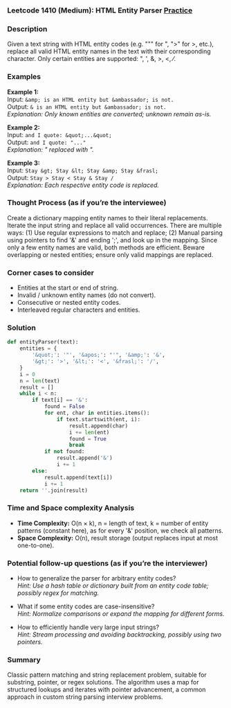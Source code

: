 ### Leetcode 1410 (Medium): HTML Entity Parser [Practice](https://leetcode.com/problems/html-entity-parser)

### Description  
Given a text string with HTML entity codes (e.g. "&quot;" for ", "&gt;" for >, etc.), replace all valid HTML entity names in the text with their corresponding character. Only certain entities are supported: &quot;, &apos;, &amp;, &gt;, &lt;, &frasl;.

### Examples  
**Example 1:**  
Input: `&amp; is an HTML entity but &ambassador; is not.`  
Output: `& is an HTML entity but &ambassador; is not.`  
*Explanation: Only known entities are converted; unknown remain as-is.*

**Example 2:**  
Input: `and I quote: &quot;...&quot;`  
Output: `and I quote: "..."`  
*Explanation: &quot; replaced with ".*

**Example 3:**  
Input: `Stay &gt; Stay &lt; Stay &amp; Stay &frasl;`  
Output: `Stay > Stay < Stay & Stay /`  
*Explanation: Each respective entity code is replaced.*

### Thought Process (as if you’re the interviewee)  
Create a dictionary mapping entity names to their literal replacements. Iterate the input string and replace all valid occurrences. There are multiple ways: (1) Use regular expressions to match and replace; (2) Manual parsing using pointers to find '&' and ending ';', and look up in the mapping. Since only a few entity names are valid, both methods are efficient. Beware overlapping or nested entities; ensure only valid mappings are replaced.

### Corner cases to consider  
- Entities at the start or end of string.
- Invalid / unknown entity names (do not convert).
- Consecutive or nested entity codes.
- Interleaved regular characters and entities.

### Solution

```python
def entityParser(text):
    entities = {
        '&quot;': '"', '&apos;': "'", '&amp;': '&',
        '&gt;': '>', '&lt;': '<', '&frasl;': '/',
    }
    i = 0
    n = len(text)
    result = []
    while i < n:
        if text[i] == '&':
            found = False
            for ent, char in entities.items():
                if text.startswith(ent, i):
                    result.append(char)
                    i += len(ent)
                    found = True
                    break
            if not found:
                result.append('&')
                i += 1
        else:
            result.append(text[i])
            i += 1
    return ''.join(result)
```

### Time and Space complexity Analysis  
- **Time Complexity:** O(n × k), n = length of text, k = number of entity patterns (constant here), as for every '&' position, we check all patterns.
- **Space Complexity:** O(n), result storage (output replaces input at most one-to-one).

### Potential follow-up questions (as if you’re the interviewer)  
- How to generalize the parser for arbitrary entity codes?  
  *Hint: Use a hash table or dictionary built from an entity code table; possibly regex for matching.*

- What if some entity codes are case-insensitive?  
  *Hint: Normalize comparisons or expand the mapping for different forms.*

- How to efficiently handle very large input strings?  
  *Hint: Stream processing and avoiding backtracking, possibly using two pointers.*

### Summary
Classic pattern matching and string replacement problem, suitable for substring, pointer, or regex solutions. The algorithm uses a map for structured lookups and iterates with pointer advancement, a common approach in custom string parsing interview problems.